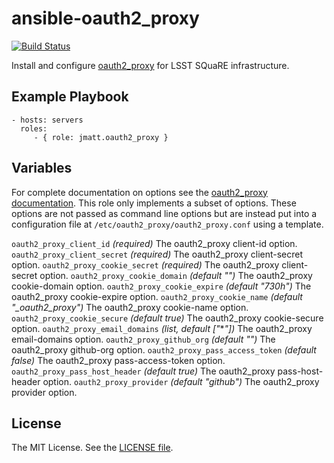 ansible-oauth2_proxy
====================

[![Build Status](https://travis-ci.org/jmatt/ansible-oauth2_proxy.svg?branch=master)](https://travis-ci.org/jmatt/ansible-oauth2_proxy)

Install and configure [oauth2_proxy](https://github.com/bitly/oauth2_proxy) for LSST SQuaRE infrastructure.

Example Playbook
----------------

    - hosts: servers
      roles:
         - { role: jmatt.oauth2_proxy }

Variables
---------

For complete documentation on options see the [oauth2_proxy documentation](https://github.com/bitly/oauth2_proxy#command-line-options). This role only implements a subset of options. These options are not passed as command line options but are instead put into a configuration file at `/etc/oauth2_proxy/oauth2_proxy.conf` using a template.

`oauth2_proxy_client_id` *(required)* The oauth2_proxy client-id option.
`oauth2_proxy_client_secret` *(required)* The oauth2_proxy client-secret option.
`oauth2_proxy_cookie_secret` *(required)* The oauth2_proxy client-secret option.
`oauth2_proxy_cookie_domain` *(default "")* The oauth2_proxy cookie-domain option.
`oauth2_proxy_cookie_expire` *(default "730h")* The oauth2_proxy cookie-expire option.
`oauth2_proxy_cookie_name` *(default "_oauth2_proxy")* The oauth2_proxy cookie-name option.
`oauth2_proxy_cookie_secure` *(default true)* The oauth2_proxy cookie-secure option.
`oauth2_proxy_email_domains` *(list, default \["*\**"\])* The oauth2_proxy email-domains option.
`oauth2_proxy_github_org` *(default "")* The oauth2_proxy github-org option.
`oauth2_proxy_pass_access_token` *(default false)* The oauth2_proxy pass-access-token option.
`oauth2_proxy_pass_host_header` *(default true)* The oauth2_proxy pass-host-header option.
`oauth2_proxy_provider` *(default "github")* The oauth2_proxy provider option.

License
-------

The MIT License. See the [LICENSE file](https://github.com/lsst-sqre/ansible-oauth2_proxy/blob/master/LICENSE).
